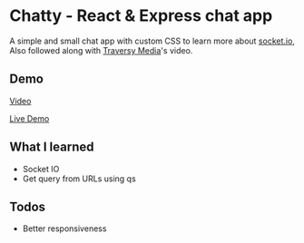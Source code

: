 # Chatty - React & Express chat app

A simple and small chat app with custom CSS to learn more about [socket.io](https://socket.io/), Also followed along with [Traversy Media](https://www.youtube.com/watch?v=jD7FnbI76Hg)'s video.

## Demo

[Video](https://www.youtube.com/watch?v=09ycmJvD78w)

[Live Demo](http://chatty.caspertheghost.me/)

## What I learned

- Socket IO
- Get query from URLs using qs

## Todos

- Better responsiveness
